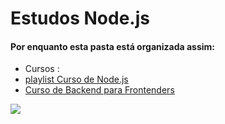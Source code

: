# Estudos Node.js

#### Por enquanto esta pasta está organizada assim:

- Cursos :
 - [playlist Curso de Node.js](https://github.com/Pereira-Araujo/Estudos/tree/main/Node_learning/Cursos/Node_Playlist)
 - [Curso de Backend para Frontenders](https://github.com/Pereira-Araujo/Estudos/tree/main/Node_learning/Cursos/Node_Labenu)


![](https://static.imasters.com.br/wp-content/uploads/2018/06/27074827/instalacion-de-nodejs-en-ubuntu-t1.jpg)
